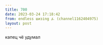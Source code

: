 ```yaml
---
title: 700
date: 2023-03-24 17:18:42
from: endless шизing ⍼ (channel1162404975)
layout: post
---
```


капец чё удумал
